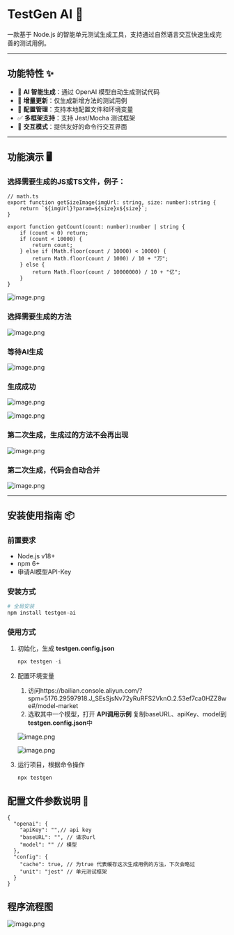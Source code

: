 # TestGen AI 🤖

一款基于 Node.js 的智能单元测试生成工具，支持通过自然语言交互快速生成完善的测试用例。

---

## 功能特性 ✨

- 🚀 **AI 智能生成**：通过 OpenAI 模型自动生成测试代码
- 🔄 **增量更新**：仅生成新增方法的测试用例
- 📁 **配置管理**：支持本地配置文件和环境变量
- ✅ **多框架支持**：支持 Jest/Mocha 测试框架
- 💬 **交互模式**：提供友好的命令行交互界面

---

## 功能演示 🖥️

### 选择需要生成的JS或TS文件，例子：

```tsx
// math.ts
export function getSizeImage(imgUrl: string, size: number):string {
    return `${imgUrl}?param=${size}x${size}`;
}

export function getCount(count: number):number | string {
    if (count < 0) return;
    if (count < 10000) {
        return count;
    } else if (Math.floor(count / 10000) < 10000) {
        return Math.floor(count / 1000) / 10 + "万";
    } else {
        return Math.floor(count / 10000000) / 10 + "亿";
    }
}
```

![image.png](https://github.com/JackPennnnn/testgen-ai/blob/master/documents/image.png?raw=true)

### 选择需要生成的方法

![image.png](https://github.com/JackPennnnn/testgen-ai/blob/master/documents/image%201.png?raw=true)

### 等待AI生成

![image.png](https://github.com/JackPennnnn/testgen-ai/blob/master/documents/image%202.png?raw=true)

### 生成成功

![image.png](https://github.com/JackPennnnn/testgen-ai/blob/master/documents/image%203.png?raw=true)

![image.png](https://github.com/JackPennnnn/testgen-ai/blob/master/documents/image%204.png?raw=true)

### 第二次生成，生成过的方法不会再出现

![image.png](https://github.com/JackPennnnn/testgen-ai/blob/master/documents/image%205.png?raw=true)

### 第二次生成，代码会自动合并

![image.png](https://github.com/JackPennnnn/testgen-ai/blob/master/documents/image%206.png?raw=true)

---

## 安装使用指南 📦

### 前置要求

- Node.js v18+
- npm 6+
- 申请AI模型API-Key

### 安装方式

```bash
# 全局安装
npm install testgen-ai
```

### 使用方式

1. 初始化，生成 **testgen.config.json**

    ```jsx
    npx testgen -i
    ```

2. 配置环境变量
    1. 访问https://bailian.console.aliyun.com/?spm=5176.29597918.J_SEsSjsNv72yRuRFS2VknO.2.53ef7ca0HZZ8we#/model-market
    2. 选取其中一个模型，打开 **API调用示例** 复制baseURL、apiKey、model到 **testgen.config.json**中

   ![image.png](https://github.com/JackPennnnn/testgen-ai/blob/master/documents/image%207.png?raw=true)

   ![image.png](https://github.com/JackPennnnn/testgen-ai/blob/master/documents/image%208.png?raw=true)

3. 运行项目，根据命令操作

    ```jsx
    npx testgen
    ```


## 配置文件参数说明 📄

```tsx
{
  "openai": {
    "apiKey": "",// api key
    "baseURL": "", // 请求url
    "model": "" // 模型
  },
  "config": {
    "cache": true, // 为true 代表缓存这次生成用例的方法，下次会略过
    "unit": "jest" // 单元测试框架
  }
}
```

## 程序流程图

![image.png](https://github.com/JackPennnnn/testgen-ai/blob/master/documents/e3c568df-f80c-4c3f-9808-be5ad731b4a2.png?raw=true)